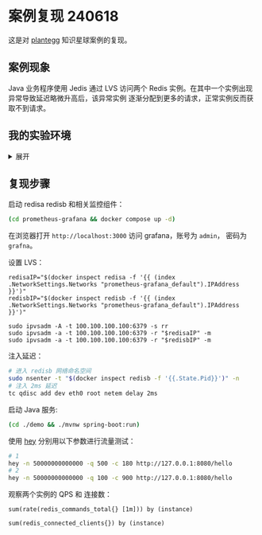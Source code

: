 # 案例复现 240618

这是对 [plantegg](https://x.com/plantegg) 知识星球案例的复现。

## 案例现象

Java 业务程序使用 Jedis 通过 LVS 访问两个 Redis 实例。在其中一个实例出现异常导致延迟略微升高后，该异常实例
逐渐分配到更多的请求，正常实例反而获取不到请求。

## 我的实验环境

<details>
<summary>展开</summary>

```
$ neofetch
                   -`                    xhq@xu-archlinux
                  .o+`                   ----------------
                 `ooo/                   OS: Arch Linux x86_64
                `+oooo:                  Host: 11SKA025CD ThinkCentre M950t-E015
               `+oooooo:                 Kernel: 6.8.9-arch1-1
               -+oooooo+:                Uptime: 1 day, 4 hours, 15 mins
             `/:-:++oooo+:               Packages: 1180 (pacman)
            `/++++/+++++++:              Shell: zsh 5.9
           `/++++++++++++++:             Resolution: 2560x1440
          `/+++ooooooooooooo/`           Terminal: /dev/pts/3
         ./ooosssso++osssssso+`          CPU: 12th Gen Intel i7-12700 (20) @ 4.800GHz
        .oossssso-````/ossssss+`         GPU: AMD ATI Radeon 540/540X/550/550X / RX 540X/550/550X
       -osssssso.      :ssssssso.        GPU: Intel AlderLake-S GT1
      :osssssss/        osssso+++.       Memory: 15113MiB / 31810MiB
     /ossssssss/        +ssssooo/-
   `/ossssso+/:-        -:/+osssso+-
  `+sso+:-`                 `.-/+oso:
 `++:.                           `-/+/
 .`                                 `/

$ docker version
Client:
 Version:           26.1.0
 API version:       1.45
 Go version:        go1.22.2
 Git commit:        9714adc6c7
 Built:             Tue Apr 23 07:59:02 2024
 OS/Arch:           linux/amd64
 Context:           default

Server:
 Engine:
  Version:          26.1.0
  API version:      1.45 (minimum version 1.24)
  Go version:       go1.22.2
  Git commit:       c8af8ebe4a
  Built:            Tue Apr 23 07:59:02 2024
  OS/Arch:          linux/amd64
  Experimental:     false
 containerd:
  Version:          v1.7.16
  GitCommit:        83031836b2cf55637d7abf847b17134c51b38e53.m
 runc:
  Version:          1.1.12
  GitCommit:
 docker-init:
  Version:          0.19.0
  GitCommit:        de40ad0

$ archlinux-java status
Available Java environments:
  java-11-openjdk
  java-17-openjdk
  java-22-openjdk (default)
  java-8-openjdk
```

</details>

## 复现步骤

启动 redisa redisb 和相关监控组件：

```bash
(cd prometheus-grafana && docker compose up -d)
```

在浏览器打开 `http://localhost:3000` 访问 grafana，账号为 `admin`， 密码为 `grafna`。

设置 LVS：

```base
redisaIP="$(docker inspect redisa -f '{{ (index .NetworkSettings.Networks "prometheus-grafana_default").IPAddress }}')"
redisbIP="$(docker inspect redisb -f '{{ (index .NetworkSettings.Networks "prometheus-grafana_default").IPAddress }}')"

sudo ipvsadm -A -t 100.100.100.100:6379 -s rr
sudo ipvsadm -a -t 100.100.100.100:6379 -r "$redisaIP" -m
sudo ipvsadm -a -t 100.100.100.100:6379 -r "$redisbIP" -m

```

注入延迟：

```bash
# 进入 redisb 网络命名空间
sudo nsenter -t "$(docker inspect redisb -f '{{.State.Pid}}')" -n
# 注入 2ms 延迟
tc qdisc add dev eth0 root netem delay 2ms
```

启动 Java 服务:
```bash
(cd ./demo && ./mvnw spring-boot:run)
```

使用 [hey](https://github.com/rakyll/hey) 分别用以下参数进行流量测试：
```bash
# 1
hey -n 50000000000000 -q 500 -c 180 http://127.0.0.1:8080/hello
# 2
hey -n 50000000000000 -q 100 -c 900 http://127.0.0.1:8080/hello
```

观察两个实例的 QPS 和 连接数：

```promql
sum(rate(redis_commands_total{} [1m])) by (instance)
```

```promql
sum(redis_connected_clients{}) by (instance)
```
